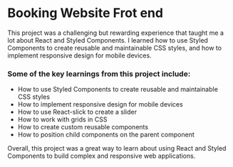 # Booking Website Frot end

This project was a challenging but rewarding experience that taught me a lot about React and Styled Components. I learned how to use Styled Components to create reusable and maintainable CSS styles, and how to implement responsive design for mobile devices.

### Some of the key learnings from this project include:

- How to use Styled Components to create reusable and maintainable CSS styles
- How to implement responsive design for mobile devices
- How to use React-slick to create a slider
- How to work with grids in CSS
- How to create custom reusable components
- How to position child components on the parent component

Overall, this project was a great way to learn about using React and Styled Components to build complex and responsive web applications.
